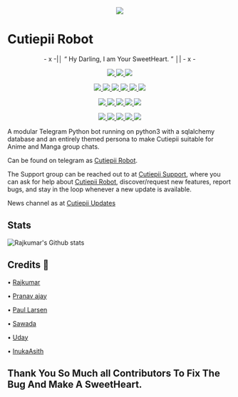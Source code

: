<p align="center">
  <img src="https://telegra.ph/file/81639a23e23e260a102e4.png">
</p>

# Cutiepii Robot

<p align="center">
- x -|│  “	Hy Darling, I am Your SweetHeart. ”  │| - x -
</p>

<p align="center">
<a href="https://app.codacy.com/gh/Awesome-RJ/CutiepiiRobot?utm_source=github.com&utm_medium=referral&utm_content=Awesome-RJ/CutiepiiRobot&utm_campaign=Badge_Grade_Settings" alt="Codacy Badge">
<img src="https://api.codacy.com/project/badge/Grade/6141417ceaf84545bab6bd671503df51" /> </a>
<a href="https://github.com/Awesome-RJ/CutiepiiRobot" alt="Libraries.io dependency status for GitHub repo"> <img src="https://img.shields.io/librariesio/github/animekaizoku/Cutiepii-Robot" /> </a>
<a href="http://hits.dwyl.com/animekaizoku/CutiepiiRobot" alt="HitCount"> <img src="http://hits.dwyl.com/animekaizoku/Cutiepii-Robot.svg" /> </a>
</p>
<p align="center">
<a href="https://github.com/Awesome-RJ7/CutiepiiRobot" alt="GitHub closed issues"> <img src="https://img.shields.io/github/issues-closed-raw/animekaizoku/Cutiepii-Robot?style=flat&logo=github&color=success" /> </a>
<a href="https://github.com/Awesome-RJ/CutiepiiRobot" alt="GitHub commit activity"> <img src="https://img.shields.io/github/commit-activity/m/animekaizoku/Cutiepii-Robot" /> </a>
<a href="https://github.com/Awesome-RJ/CutiepiiRobot/graphs/contributors" alt="GitHub contributors"> <img src="https://img.shields.io/github/contributors/animekaizoku/Cutiepii-Robot?style=flat&logo=github" /> </a>
<a href="https://github.com/Awesome-RJ/CutiepiiRobot/network/members" alt="GitHub forks"> <img src="https://img.shields.io/github/forks/Awesome-RJ/Cutiepii-Robot?label=Forks&logo=github" /> </a>
<a href="https://github.com/Awesome-RJ/CutiepiiRobot" alt="GitHub closed pull requests"> <img src="https://img.shields.io/github/issues-pr-closed-raw/animekaizoku/Cutiepii-Robot?color=success" /> </a>
<a href="https://github.com/Awesome-RJ/CutiepiiRobot" alt="GitHub issues"> <img src="https://img.shields.io/github/issues-raw/animekaizoku/Cutiepii-Robot?style=flat&logo=github&color=yellow" /> </a>
</p>
<p align="center">
<a href="https://github.com/Awesome-RJ/CutiepiiRobot" alt="GitHub release (latest by date including pre-releases)"> <img src="https://img.shields.io/github/v/release/animekaizoku/Cutiepii-Robot?include_prereleases?style=flat&logo=github" /> </a>
<a href="https://www.python.org/" alt="made-with-python"> <img src="https://img.shields.io/badge/Made%20with-Python-1f425f.svg?style=flat&logo=python&color=blue" /> </a>
<a href="https://github.com/Awesome-RJ/CutiepiiRobot" alt="Docker!"> <img src="https://aleen42.github.io/badges/src/docker.svg" /> </a>
<a href="https://github.com/Awesome-RJ/CutiepiiRobot" alt="GitHub repo size"> <img src="https://img.shields.io/github/repo-size/animekaizoku/Cutiepii-Robot" /> </a>
<a href="https://github.com/Awesome-RJ/CutiepiiRobot/blob/master/LICENSE" alt="GPLv3 license"> <img src="https://img.shields.io/badge/License-GPLv3-blue.svg" /> </a>
</p>
<p align="center">
<a href="http://ko-fi.com/Rajkumar" alt="Donate!"> <img src="https://aleen42.github.io/badges/src/paypal.svg" /> </a>
<a href="https://t.me/Black_Knights_Union" alt="Telegram!"> <img src="https://aleen42.github.io/badges/src/telegram.svg" /> </a>
<a href="" alt="Yuki"> <img src="https://img.shields.io/badge/Built%20by-Yuki-blue" /> </a>
<a href="https://github.com/Awesome-RJ/CutiepiiRobot/graphs/commit-activity" alt="Maintenance"> <img src="https://img.shields.io/badge/Maintained%3F-yes-green.svg" /> </a>
<a href="https://makeapullrequest.com" alt="PRs Welcome"> <img src="https://img.shields.io/badge/PRs-welcome-brightgreen.svg?style=flat-square" /> </a>
</p>



A modular Telegram Python bot running on python3 with a sqlalchemy database and an entirely themed persona to make Cutiepii suitable for Anime and Manga group chats. 

Can be found on telegram as [Cutiepii Robot](https://t.me/Cutiepii_Robot).

The Support group can be reached out to at [Cutiepii Support](https://t.me/Cutiepii_Support), where you can ask for help about [Cutiepii Robot](https://t.me/Cutiepii_Robot), discover/request new features, report bugs, and stay in the loop whenever a new update is available. 

News channel as at [Cutiepii Updates](https://t.me/Cutiepii_Updates) 


## Stats
![Rajkumar's Github stats](https://github-readme-stats.vercel.app/api?username=Awesome-RJ&show_icons=true&theme=tokyonight)

## Credits 📍

• [Rajkumar](https://github.com/Awesome-RJ) 

• [Pranav ⁪⁬⁮⁮⁮⁮ajay](https://github.com/Red-Aura) 

• [Paul Larsen](https://github.com/PaulSonOfLars) 

• [Sawada](https://github.com/TsunayoshiSawada)

• [Uday](https://github.com/Uday0011) 

• [InukaAsith](https://github.com/InukaAsith) 

## Thank You So Much all Contributors To Fix The Bug And Make A SweetHeart.
